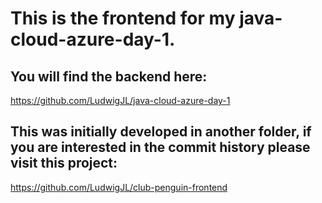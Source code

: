# This is the frontend for my java-cloud-azure-day-1.
## You will find the backend here:
https://github.com/LudwigJL/java-cloud-azure-day-1

## This was initially developed in another folder, if you are interested in the commit history please visit this project:
https://github.com/LudwigJL/club-penguin-frontend

